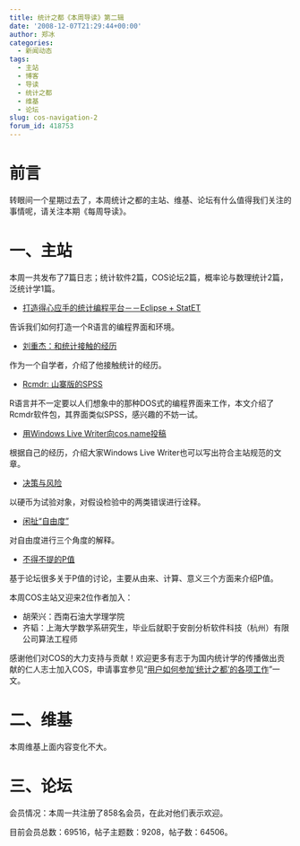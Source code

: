 ```yaml
---
title: 统计之都《本周导读》第二辑
date: '2008-12-07T21:29:44+00:00'
author: 郑冰
categories:
  - 新闻动态
tags:
  - 主站
  - 博客
  - 导读
  - 统计之都
  - 维基
  - 论坛
slug: cos-navigation-2
forum_id: 418753
---
```


# 前言

转眼间一个星期过去了，本周统计之都的主站、维基、论坛有什么值得我们关注的事情呢，请关注本期《每周导读》。<!--more-->

# 一、主站

本周一共发布了7篇日志；统计软件2篇，COS论坛2篇，概率论与数理统计2篇，泛统计学1篇。

  * [打造得心应手的统计编程平台－－Eclipse + StatET](/2008/12/eclipse-statet-for-r-editor/ "打造得心应手的统计编程平台－－Eclipse + StatET")

告诉我们如何打造一个R语言的编程界面和环境。

  * [刘重杰：和统计接触的经历](/2008/12/my-experience-with-statistics-by-chongjie-liu/)

作为一个自学者，介绍了他接触统计的经历。

  * [Rcmdr: 山寨版的SPSS](/2008/12/rcmdr-looks-like-spss/ "山寨版的SPSS")

R语言并不一定要以人们想象中的那种DOS式的编程界面来工作，本文介绍了Rcmdr软件包，其界面类似SPSS，感兴趣的不妨一试。

  * [用Windows Live Writer向cos.name投稿](/2008/12/windows-live-writer/)

根据自己的经历，介绍大家Windows Live Writer也可以写出符合主站规范的文章。

  * [决策与风险](/2008/12/decision-and-risk/)

以硬币为试验对象，对假设检验中的两类错误进行诠释。

  * [闲扯“自由度”](/2008/12/degrees-of-freedom/)

对自由度进行三个角度的解释。

  * [不得不提的P值](/2008/12/p-value/)

基于论坛很多关于P值的讨论，主要从由来、计算、意义三个方面来介绍P值。

本周COS主站又迎来2位作者加入：

  * 胡荣兴：西南石油大学理学院
  * 齐韬：上海大学数学系研究生，毕业后就职于安剖分析软件科技（杭州）有限公司算法工程师

感谢他们对COS的大力支持与贡献！欢迎更多有志于为国内统计学的传播做出贡献的仁人志士加入COS，申请事宜参见“[用户如何参加‘统计之都’的各项工作](/2008/11/how-to-work-with-cos/ "用户如何参加‘统计之都’的各项工作")”一文。

# 二、维基

本周维基上面内容变化不大。

# 三、论坛

会员情况：本周一共注册了858名会员，在此对他们表示欢迎。

目前会员总数：69516，帖子主题数：9208，帖子数：64506。
